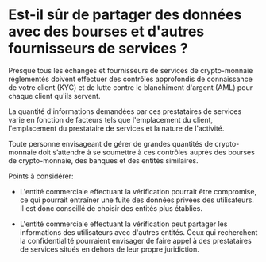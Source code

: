 # Est-il sûr de partager des données avec des bourses et d'autres fournisseurs de services ?

Presque tous les échanges et fournisseurs de services de crypto-monnaie réglementés doivent effectuer des contrôles approfondis de connaissance de votre client (KYC) et de lutte contre le blanchiment d'argent (AML) pour chaque client qu'ils servent.

La quantité d'informations demandées par ces prestataires de services varie en fonction de facteurs tels que l'emplacement du client, l'emplacement du prestataire de services et la nature de l'activité.

Toute personne envisageant de gérer de grandes quantités de crypto-monnaie doit s’attendre à se soumettre à ces contrôles auprès des bourses de crypto-monnaie, des banques et des entités similaires.

Points à considérer:

- L'entité commerciale effectuant la vérification pourrait être compromise, ce qui pourrait entraîner une fuite des données privées des utilisateurs. Il est donc conseillé de choisir des entités plus établies.

- L'entité commerciale effectuant la vérification peut partager les informations des utilisateurs avec d'autres entités. Ceux qui recherchent la confidentialité pourraient envisager de faire appel à des prestataires de services situés en dehors de leur propre juridiction.